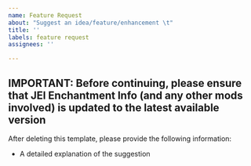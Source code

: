 ```yaml
---
name: Feature Request
about: "Suggest an idea/feature/enhancement \t"
title: ''
labels: feature request
assignees: ''

---
```


**IMPORTANT:** Before continuing, please ensure that JEI Enchantment Info (and any other mods involved) is updated to the latest available version
----------------------------------------------------------------------------
After deleting this template, please provide the following information:
* A detailed explanation of the suggestion
